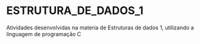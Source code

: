 # ESTRUTURA_DE_DADOS_1
 Atividades desenvolvidas na materia de Estruturas de dados 1, utilizando a linguagem de programação C
